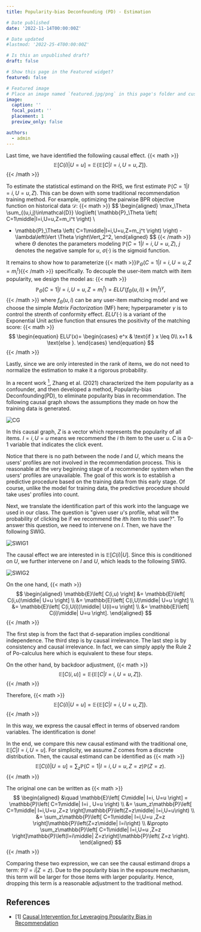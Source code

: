 ```yaml
---
title: Popularity-bias Deconfounding (PD) - Estimation 

# Date published
date: '2022-11-14T00:00:00Z'

# Date updated
#lastmod: '2022-25-4T00:00:00Z'

# Is this an unpublished draft?
draft: false

# Show this page in the Featured widget?
featured: false

# Featured image
# Place an image named `featured.jpg/png` in this page's folder and customize its options here.
image:
  caption: ''
  focal_point: ''
  placement: 1
  preview_only: false

authors:
  - admin
---
```


Last time, we have identified the followiing causal effect.
{{< math >}}
$$
\mathbb{E}\left[ C(i)\middle| U=u \right]=\mathbb{E}\left\{\mathbb{E}\left[ C\middle|I=i,U=u,Z \right]\right\}.
$$
{{< /math >}}

To estimate the statistical estimand on the RHS, we first estimate $\mathbb{P}\left( C=1\middle|I=i,U=u,Z \right)$. This can be down with some traditional recommendation training method. For example, optimizing the pairwise BPR objective function on historical data $\mathcal{D}$:
{{< math >}}
$$
\begin{aligned}
  \max_\Theta \sum_{(u,i,j)\in\mathcal{D}} \log\left( \mathbb{P}_\Theta \left( C=1\middle|I=i,U=u,Z=m_i^t \right) \\
  - \mathbb{P}_\Theta \left( C=1\middle|I=i,U=u,Z=m_j^t \right) \right) - \lambda\left\Vert \Theta \right\Vert_2^2,
\end{aligned}
$$
{{< /math >}}
where $\Theta$ denotes the parameters modeling $\mathbb{P}\left( C=1\middle|I=i,U=u,Z \right)$, $j$ denotes the negative sample for $u$, $\sigma (\cdot)$ is the sigmoid function.

It remains to show how to parameterize {{< math >}}$\mathbb{P}_\Theta \left( C=1\middle|I=i,U=u,Z=m_i^t \right)${{< /math >}} specifically. To decouple the user-item match with item popularity, we design the model as:
{{< math >}}
$$
\mathbb{P}_\Theta \left( C=1\middle|I=i,U=u,Z=m_i^t \right) = ELU'(f_\Theta (u,i))\times (m_i^t)^\gamma,
$$
{{< /math >}}
where $f_\Theta (u,i)$ can be any user-item mathcing model and we choose the simple _Matrix Factorization_ (MF) here; hyperparameter $\gamma$ is to control the strenth of conformity effect. $ELU'(\cdot)$ is a variant of the Exponential Unit active function that ensures the positivity of the matching score:
{{< math >}}
$$
\begin{equation}
ELU'(x)=
    \begin{cases}
        e^x & \text{if } x \leq 0\\
        x+1 & \text{else }.
    \end{cases}
\end{equation}
$$
{{< /math >}}

Lastly, since we are only interested in the rank of items, we do not need to normalize the estimation to make it a rigorous probability.

In a recent work [<sup>1</sup>](#PDA), Zhang et al. (2021) characterized the item popularity as a confounder, and then developed a method, Popularity-bias Deconfounding(PD), to eliminate popularity bias in recommendation. The following causal graph shows the assumptions they made on how the training data is generated.

![CG](CG.png)

In this causal graph, $Z$ is a vector which represents the popularity of all items. $I=i,U=u$ means we recommend the $i$ th item to the user $u$. $C$ is a 0-1 variable that indicates the click event.

Notice that there is no path between the node $I$ and $U$, which means the users' profiles are not involved in the recommendation process. This is reasonable at the very beginning stage of a recommender system when the users' profiles are unavailable. The goal of this work is to establish a predictive procedure based on the training data from this early stage. Of course, unlike the model for training data, the predictive procedure should take uses' profiles into count.

Next, we translate the identification part of this work into the language we used in our class. The question is "given user $u$'s profile, what will the probability of clicking be if we recommend the $i$th item to this user?". To answer this question, we need to intervene on $I$. Then, we have the following SWIG.

![SWIG1](SWIG1.jpg) 

The causal effect we are interested in is $\mathbb{E}\left[ C(i)\middle| U \right]$. Since this is conditioned on $U$, we further intervene on $I$ and $U$, which leads to the following SWIG.

![SWIG2](SWIG2.jpg) 

On the one hand, 
{{< math >}}
$$
\begin{aligned}
    \mathbb{E}\left[ C(i,u) \right] &= \mathbb{E}\left[ C(i,u)\middle| U=u \right] \\
    &= \mathbb{E}\left[ C(i,U)\middle| U=u \right] \\
    &= \mathbb{E}\left[ C(i,U(i))\middle| U(i)=u \right] \\
    &= \mathbb{E}\left[ C(i)\middle| U=u \right].
\end{aligned}
$$
{{< /math >}}

The first step is from the fact that d-separation implies conditional independence. The third step is by causal irrelevance. The last step is by consistency and causal irrelevance. In fact, we can simply apply the Rule 2 of Po-calculus here which is equivalent to these four steps.

On the other hand, by backdoor adjustment, 
{{< math >}}
$$
\mathbb{E}\left[ C(i,u) \right]=\mathbb{E}\left\{\mathbb{E}\left[ C\middle|I=i,U=u,Z \right]\right\}.
$$
{{< /math >}}

Therefore,
{{< math >}}
$$
\mathbb{E}\left[ C(i)\middle| U=u \right]=\mathbb{E}\left\{\mathbb{E}\left[ C\middle|I=i,U=u,Z \right]\right\}.
$$
{{< /math >}}

In this way, we express the causal effect in terms of observed random variables. The identification is done!

In the end, we compare this new causal estimand with the traditional one, $\mathbb{E}\left[ C\middle| I=i,U=u \right]$. For simplicity, we assume $Z$ comes from a discrete distribution. Then, the causal estimand can be identified as
{{< math >}}
$$
\mathbb{E}\left[ C(i)\middle| U=u \right]=\sum_z \mathbb{P}\left( C=1\middle|I=i,U=u,Z=z \right)\mathbb{P}\left( Z=z \right).
$$
{{< /math >}}


The original one can be written as
{{< math >}}
$$
\begin{aligned}
    &\quad \mathbb{E}\left[ C\middle| I=i, U=u  \right] = \mathbb{P}\left( C=1\middle| I=i , U=u \right) \\
    &= \sum_z\mathbb{P}\left[ C=1\middle| I=i,U=u ,Z=z \right]\mathbb{P}\left(Z=z\middle| I=i,U=u\right) \\
    &= \sum_z\mathbb{P}\left[ C=1\middle| I=i,U=u ,Z=z \right]\mathbb{P}\left(Z=z\middle| I=i\right) \\
    &\propto \sum_z\mathbb{P}\left[ C=1\middle| I=i,U=u ,Z=z \right]\mathbb{P}\left(I=i\middle| Z=z\right)\mathbb{P}\left( Z=z \right).
\end{aligned}
$$
{{< /math >}}

Comparing these two expression, we can see the causal estimand drops a term: $\mathbb{P}\left(I=i\middle| Z=z\right)$. Due to the popularity bias in the exposure mechanism, this term will be larger for those items with larger popularity. Hence, dropping this term is a reasonable adjustment to the traditional method.


## References

<div id ="PDA"></div>

- [1] [Causal Intervention for Leveraging Popularity Bias in Recommendation](https://arxiv.org/abs/2105.06067v1)
